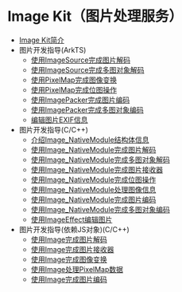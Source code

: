 # Image Kit（图片处理服务）

- [Image Kit简介](image-overview.md)
- 图片开发指导(ArkTS)
  - [使用ImageSource完成图片解码](image-decoding.md)
  - [使用ImageSource完成多图对象解码](image-picture-decoding.md)
  - [使用PixelMap完成图像变换](image-transformation.md)
  - [使用PixelMap完成位图操作](image-pixelmap-operation.md)
  - [使用ImagePacker完成图片编码](image-encoding.md)
  - [使用ImagePacker完成多图对象编码](image-picture-encoding.md)
  - [编辑图片EXIF信息](image-tool.md)
- 图片开发指导(C/C++)
  - [介绍Image_NativeModule结构体信息](image-structure-c.md)
  - [使用Image_NativeModule完成图片解码](image-source-c.md)
  - [使用Image_NativeModule完成多图对象解码](image-source-picture-c.md)
  - [使用Image_NativeModule完成图片接收器](image-receiver-c.md)
  - [使用Image_NativeModule完成位图操作](pixelmap-c.md)
  - [使用Image_NativeModule处理图像信息](image-info-c.md)
  - [使用Image_NativeModule完成图片编码](image-packer-c.md)
  - [使用Image_NativeModule完成多图对象编码](image-packer-picture-c.md)
  - [使用ImageEffect编辑图片](image-effect-guidelines.md)
- 图片开发指导(依赖JS对象)(C/C++)
  - [使用Image完成图片解码](image-decoding-native.md)
  - [使用Image完成图片接收器](image-receiver-native.md)
  - [使用Image完成图像变换](image-transformation-native.md)
  - [使用Image处理PixelMap数据](image-pixelmap-operation-native.md)
  - [使用Image完成图片编码](image-encoding-native.md)